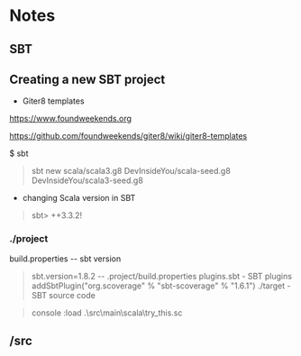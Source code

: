 # Notes

## SBT

## Creating a new SBT project

- Giter8 templates

<https://www.foundweekends.org>

<https://github.com/foundweekends/giter8/wiki/giter8-templates>

$ sbt

> sbt new scala/scala3.g8
> DevInsideYou/scala-seed.g8
> DevInsideYou/scala3-seed.g8

- changing Scala version in SBT

> sbt> ++3.3.2!

### ./project

build.properties  -- sbt version
> sbt.version=1.8.2  -- .project/build.properties
plugins.sbt  - SBT plugins
> addSbtPlugin("org.scoverage" % "sbt-scoverage" % "1.6.1")
./target  -  SBT source code

> console
> :load .\src\main\scala\try_this.sc
>
## /src
